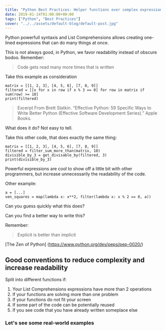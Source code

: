 ```yaml
---
title: "Python Best Practices: Helper functions over complex expressions"
date: 2019-01-14T01:00:00+00:00
tags: ["Python", "Best Practices"]
cover: "../../assets/default-blog/default-post.jpg"
---
```


Python powerfull syntaxis and List Comprehensions allows creating one-lined expressions that can do many things at once.

This is not always good, in Python, we favor readability instead of obscure bodoo. Remember:

> Code gets read many more times that is written

Take this example as consideration

```
matrix = [[1, 2, 3], [4, 5, 6], [7, 8, 9]]
filtered = [[x for x in row if x % 3 == 0] for row in matrix if sum(row) >= 10]
print(filtered)
```

>Excerpt From Brett Slatkin. “Effective Python: 59 Specific Ways to Write Better Python (Effective Software Development Series).” Apple Books. 

What does it do? Not easy to tell. 

Take this other code, that does exactly the same thing:

```
matrix = [[1, 2, 3], [4, 5, 6], [7, 8, 9]]
filtered = filter_sum_more_than(matrix, 10)
divisible_by_3 = get_divisable_by(filtered, 3)
print(divisible_by_3)
```

Powerful expressions are cool to show off a little bit with other programmers, but increase unnecessarily the readability of the code.

Other example:


```
a = [...]
ven_squares = map(lambda x: x**2, filter(lambda x: x % 2 == 0, a))

```

Can you guess quickly what this does?

Can you find a better way to write this?


Remember:

> Explicit is better than implicit

[The Zen of Python] (https://www.python.org/dev/peps/pep-0020/)

## Good conventions to reduce complexity and increase readability

Split into different functions if:

1. Your List Comprehensions expressions have more than 2 operations
2. If your functions are solving more than one problem
3. If your functions do not fit your screen
4. If some part of the code can be potentially reused
5. If you see code that you have already written someplace else

### Let's see some real-world examples
